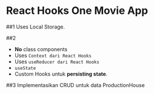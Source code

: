 # React Hooks One Movie App

##1
Uses Local Storage.

##2

- **No** class components
- Uses `Context dari React Hooks`
- Uses `useReducer dari React Hooks`
- `useState`
- Custom Hooks untuk **persisting state**.

##3
Implementasikan CRUD untuk data ProductionHouse

